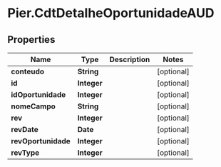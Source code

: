 # Pier.CdtDetalheOportunidadeAUD

## Properties
Name | Type | Description | Notes
------------ | ------------- | ------------- | -------------
**conteudo** | **String** |  | [optional] 
**id** | **Integer** |  | [optional] 
**idOportunidade** | **Integer** |  | [optional] 
**nomeCampo** | **String** |  | [optional] 
**rev** | **Integer** |  | [optional] 
**revDate** | **Date** |  | [optional] 
**revOportunidade** | **Integer** |  | [optional] 
**revType** | **Integer** |  | [optional] 


